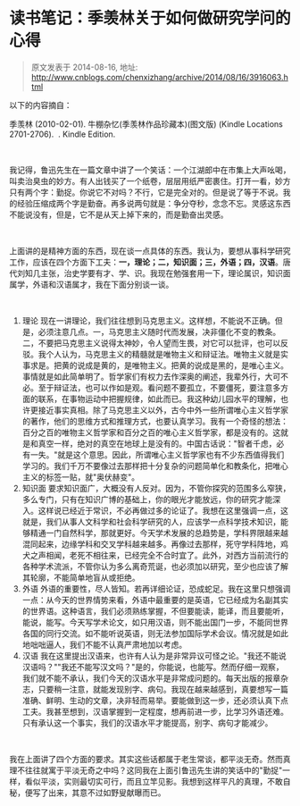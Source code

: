 # 读书笔记：季羡林关于如何做研究学问的心得 
> 原文发表于 2014-08-16, 地址: http://www.cnblogs.com/chenxizhang/archive/2014/08/16/3916063.html 


以下的内容摘自：


季羡林 (2010-02-01). 牛棚杂忆(季羡林作品珍藏本)(图文版) (Kindle Locations 2701-2706).  . Kindle Edition.



 

我记得，鲁迅先生在一篇文章中讲了一个笑话：一个江湖郎中在市集上大声吆喝，叫卖治臭虫的妙方。有人出钱买了一个纸卷，层层用纸严密裹住。打开一看，妙方只有两个字：勤捉。你说它不对吗？不行，它是完全对的。但是说了等于不说。我的经验压缩成两个字是勤奋。再多说两句就是：争分夺秒，念念不忘。灵感这东西不能说没有，但是，它不是从天上掉下来的，而是勤奋出灵感。



 

上面讲的是精神方面的东西，现在谈一点具体的东西。我认为，要想从事科学研究工作，应该在四个方面下工夫：**一，理论；二，知识面；三，外语；四，汉语**。唐代刘知几主张，治史学要有才、学、识。我现在勉强套用一下，理论属识，知识面属学，外语和汉语属才，我在下面分别谈一谈。



 

1. 理论
现在一讲理论，我们往往想到马克思主义。这样想，不能说不正确。但是，必须注意几点。一，马克思主义随时代而发展，决非僵化不变的教条。二，不要把马克思主义说得太神妙，令人望而生畏，对它可以批评，也可以反驳。我个人认为，马克思主义的精髓就是唯物主义和辩证法。唯物主义就是实事求是。把黄的说成是黄的，是唯物主义。把黄的说成是黑的，是唯心主义。事情就是如此简单明了。哲学家们有权力去作深奥的阐述，我辈外行，大可不必。至于辩证法，也可以作如是观。看问题不要孤立，不要僵死，要注意多方面的联系，在事物运动中把握规律，如此而已。我这种幼儿园水平的理解，也许更接近事实真相。除了马克思主义以外，古今中外一些所谓唯心主义哲学家的著作，他们的思维方式和推理方式，也要认真学习。我有一个奇怪的想法：百分之百的唯物主义哲学家和百分之百的唯心主义哲学家，都是没有的。这就是和真空一样，绝对的真空在地球上是没有的。中国古话说："智者千虑，必有一失。"就是这个意思。因此，所谓唯心主义哲学家也有不少东西值得我们学习的。我们千万不要像过去那样把十分复杂的问题简单化和教条化，把唯心主义的标签一贴，就"奥伏赫变"。
2. 知识面
要求知识面广，大概没有人反对。因为，不管你探究的范围多么窄狭，多么专门，只有在知识广博的基础上，你的眼光才能放远，你的研究才能深入。这样说已经近于常识，不必再做过多的论证了。我想在这里强调一点，这就是，我们从事人文科学和社会科学研究的人，应该学一点科学技术知识，能够精通一门自然科学，那就更好。今天学术发展的总趋势是，学科界限越来越混同起来，边缘学科和交叉学科越来越多。再像过去那样，死守学科阵地，鸡犬之声相闻，老死不相往来，已经完全不合时宜了。此外，对西方当前流行的各种学术流派，不管你认为多么离奇荒诞，也必须加以研究，至少也应该了解其轮廓，不能简单地盲从或拒绝。
3. 外语
外语的重要性，尽人皆知。若再详细论证，恐成蛇足。我在这里只想强调一点：从今天的世界情势来看，外语中最重要的是英语，它已经成为名副其实的世界语。这种语言，我们必须熟练掌握，不但要能读，能译，而且要能听，能说，能写。今天写学术论文，如只用汉语，则不能出国门一步，不能同世界各国的同行交流。如不能听说英语，则无法参加国际学术会议。情况就是如此地咄咄逼人，我们不能不认真严肃地加以考虑。
4. 汉语
我在这里提出汉语来，也许有人认为是非常异议可怪之论。"我还不能说汉语吗？""我还不能写汉文吗？"是的，你能说，也能写。然而仔细一观察，我们就不能不承认，我们今天的汉语水平是非常成问题的。每天出版的报章杂志，只要稍一注意，就能发现别字、病句。我现在越来越感到，真要想写一篇准确、鲜明、生动的文章，决非轻而易举。要能做到这一步，还必须认真下点工夫。我甚至想到，汉语掌握到一定程度，想再前进一步，比学习外语还难。只有承认这一个事实，我们的汉语水平才能提高，别字、病句才能减少。


 

我在上面讲了四个方面的要求。其实这些话都属于老生常谈，都平淡无奇。然而真理不往往就寓于平淡无奇之中吗？这同我在上面引鲁迅先生讲的笑话中的"勤捉"一样，看似平淡，实则最切实可行，而且立竿见影。我想到这样平凡的真理，不敢自秘，便写了出来，其意不过如野叟献曝而已。


